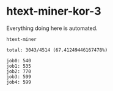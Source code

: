 # htext-miner-kor-3

Everything doing here is automated.

```
htext-miner

total: 3043/4514 (67.41249446167478%)

job0: 540
job1: 535
job2: 770
job3: 599
job4: 599
```